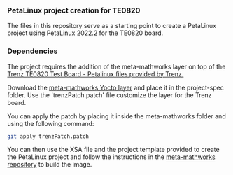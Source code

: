 
### PetaLinux project creation for TE0820
The files in this repository serve as a starting point to create a PetaLinux project using PetaLinux 2022.2 for the TE0820 board.

### Dependencies
The project requires the addition of the meta-mathworks layer on top of the [Trenz TE0820 Test Board - Petalinux files provided by Trenz.](https://wiki.trenz-electronic.de/display/PD/TE0820+Test+Board#TE0820TestBoard-SoftwareDesign-PetaLinux)

Download the [meta-mathworks Yocto layer](https://github.com/mathworks/meta-mathworks/tree/petalinux-v2022.1) and place it in the project-spec folder. Use the 'trenzPatch.patch' file customize the layer for the Trenz board. 

You can apply the patch by placing it inside the meta-mathworks folder and using the following command: 

```bash
git apply trenzPatch.patch
```

You can then use the XSA file and the project template provided to create the PetaLinux project and follow the instructions in the [meta-mathworks repository](https://github.com/mathworks/meta-mathworks/tree/petalinux-v2022.1) to build the image. 